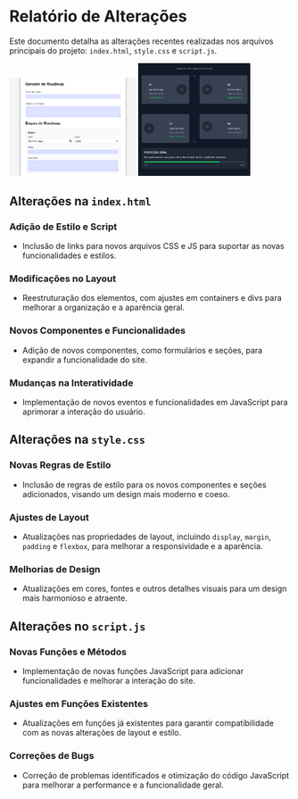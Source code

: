 # Relatório de Alterações
Este documento detalha as alterações recentes realizadas nos arquivos principais do projeto: `index.html`, `style.css` e `script.js`.

<p float="left">
  <img src="./img/homeImg.png" width="45%" height="" />
  <img src="./img/etapasImg.png" width="40%" />
</p>



## Alterações na `index.html`

### Adição de Estilo e Script
- Inclusão de links para novos arquivos CSS e JS para suportar as novas funcionalidades e estilos.

### Modificações no Layout
- Reestruturação dos elementos, com ajustes em containers e divs para melhorar a organização e a aparência geral.

### Novos Componentes e Funcionalidades
- Adição de novos componentes, como formulários e seções, para expandir a funcionalidade do site.

### Mudanças na Interatividade
- Implementação de novos eventos e funcionalidades em JavaScript para aprimorar a interação do usuário.

## Alterações na `style.css`

### Novas Regras de Estilo
- Inclusão de regras de estilo para os novos componentes e seções adicionados, visando um design mais moderno e coeso.

### Ajustes de Layout
- Atualizações nas propriedades de layout, incluindo `display`, `margin`, `padding` e `flexbox`, para melhorar a responsividade e a aparência.

### Melhorias de Design
- Atualizações em cores, fontes e outros detalhes visuais para um design mais harmonioso e atraente.

## Alterações no `script.js`

### Novas Funções e Métodos
- Implementação de novas funções JavaScript para adicionar funcionalidades e melhorar a interação do site.

### Ajustes em Funções Existentes
- Atualizações em funções já existentes para garantir compatibilidade com as novas alterações de layout e estilo.

### Correções de Bugs
- Correção de problemas identificados e otimização do código JavaScript para melhorar a performance e a funcionalidade geral.
